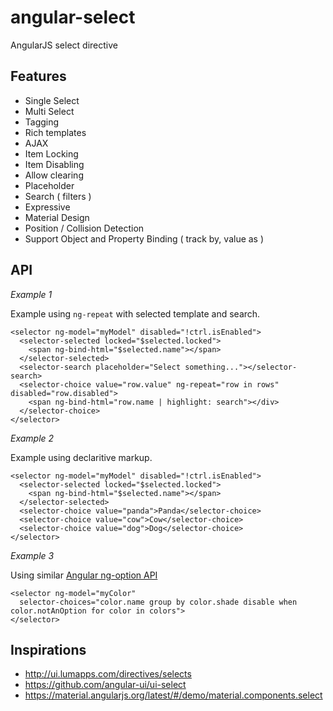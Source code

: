 # angular-select

AngularJS select directive

## Features

- Single Select
- Multi Select
- Tagging
- Rich templates
- AJAX
- Item Locking
- Item Disabling
- Allow clearing
- Placeholder
- Search ( filters )
- Expressive
- Material Design
- Position / Collision Detection
- Support Object and Property Binding ( track by, value as )

## API

_Example 1_

Example using `ng-repeat` with selected template and search.

    <selector ng-model="myModel" disabled="!ctrl.isEnabled">
      <selector-selected locked="$selected.locked">
        <span ng-bind-html="$selected.name"></span>
      </selector-selected>
      <selector-search placeholder="Select something..."></selector-search>
      <selector-choice value="row.value" ng-repeat="row in rows" disabled="row.disabled">
        <span ng-bind-html="row.name | highlight: search"></div>
      </selector-choice>
    </selector>

_Example 2_

Example using declaritive markup.
  
    <selector ng-model="myModel" disabled="!ctrl.isEnabled">
      <selector-selected locked="$selected.locked">
        <span ng-bind-html="$selected.name"></span>
      </selector-selected>
      <selector-choice value="panda">Panda</selector-choice>
      <selector-choice value="cow">Cow</selector-choice>
      <selector-choice value="dog">Dog</selector-choice>
    </selector>

_Example 3_

Using similar [Angular ng-option API](https://docs.angularjs.org/api/ng/directive/ngOptions)

    <selector ng-model="myColor"
      selector-choices="color.name group by color.shade disable when color.notAnOption for color in colors">
    </selector>

## Inspirations

- http://ui.lumapps.com/directives/selects
- https://github.com/angular-ui/ui-select
- https://material.angularjs.org/latest/#/demo/material.components.select
